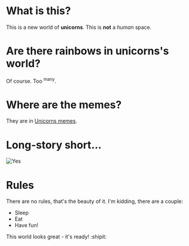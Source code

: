 # What is this?

This is a new world of **unicorns**. This is **not** a _human_ space.

# Are there rainbows in unicorns's world?

Of course. Too <sup>many</sup>. 

# Where are the memes?
They are in [Unicorns memes](https://cheezburger.com/3443205/unicorn-memes-that-will-make-you-lol).

# Long-story short...
![Yes](https://i.pinimg.com/736x/b1/99/b2/b199b2de425ee1b9c80b55e4b08f754d.jpg)

# Rules
There are no rules, that's the beauty of it. I'm kidding, there are a couple:

* Sleep
* Eat
* Have fun!

This world looks great - it's ready! :shipit:
